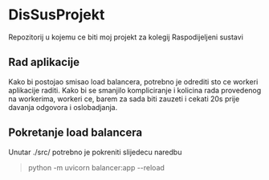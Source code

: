 # DisSusProjekt
Repozitorij u kojemu ce biti moj projekt za kolegij Raspodijeljeni sustavi


## Rad aplikacije
Kako bi postojao smisao load balancera, potrebno je odrediti sto ce workeri aplikacije raditi.
Kako bi se smanjilo kompliciranje i kolicina rada provedenog na workerima, workeri ce, barem za sada biti zauzeti i cekati 20s prije davanja odgovora i oslobadjanja.

## Pokretanje load balancera
Unutar ./src/ potrebno je pokreniti slijedecu naredbu
> python -m uvicorn balancer:app --reload